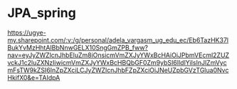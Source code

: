 # JPA_spring
https://ugye-my.sharepoint.com/:v:/g/personal/adela_vargasm_ug_edu_ec/Eb6TazHK37lBukYvMzHhtAIBbNnwGELX10SngGmZPB_fww?nav=eyJyZWZlcnJhbEluZm8iOnsicmVmZXJyYWxBcHAiOiJPbmVEcml2ZUZvckJ1c2luZXNzIiwicmVmZXJyYWxBcHBQbGF0Zm9ybSI6IldlYiIsInJlZmVycmFsTW9kZSI6InZpZXciLCJyZWZlcnJhbFZpZXciOiJNeUZpbGVzTGlua0NvcHkifX0&e=TAIdpA
